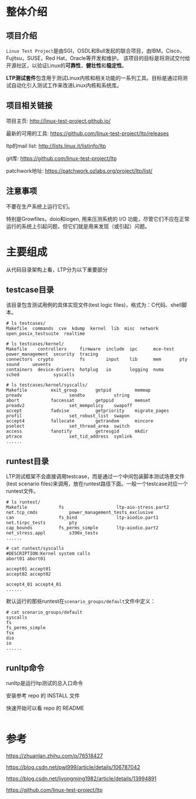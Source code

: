 
# 整体介绍

## 项目介绍

`Linux Test Project`是由SGI，OSDL和Bull发起的联合项目，由IBM，Cisco，Fujitsu，SUSE，Red Hat，Oracle等开发和维护。 该项目的目标是将测试交付给开源社区，以验证Linux的**可靠性**，**健壮性**和**稳定性**。

**LTP测试套件**包含用于测试Linux内核和相关功能的一系列工具。目标是通过将测试自动化引入测试工作来改进Linux内核和系统库。

## 项目相关链接

项目主页: http://linux-test-project.github.io/

最新的可用的工具: https://github.com/linux-test-project/ltp/releases

ltp的mail list: http://lists.linux.it/listinfo/ltp

git库: https://github.com/linux-test-project/ltp

patchwork地址: https://patchwork.ozlabs.org/project/ltp/list/

## 注意事项

不要在生产系统上运行它们。 

特别是Growfiles，doio和iogen, 用来压测系统的 I/O 功能，尽管它们不应在正常运行的系统上引起问题，但它们就是用来发现（或引起）问题。



# 主要组成

从代码目录架构上看，LTP分为以下重要部分

## testcase目录

该目录包含测试用例的具体实现文件(test logic files)，格式为：C代码、shell脚本。

```
# ls testcases/
Makefile  commands  cve  kdump  kernel  lib  misc  network  open_posix_testsuite  realtime

# ls testcases/kernel/
Makefile    controllers     firmware  include  ipc      mce-test  power_management  security  tracing
connectors  crypto          fs        input    lib      mem       pty               sound     uevents
containers  device-drivers  hotplug   io       logging  numa      sched             syscalls

# ls testcases/kernel/syscalls/
Makefile         exit_group       getpid         memmap             preadv                  sendto           string
abort            faccessat        getppid        memset             preadv2                 set_mempolicy    swapoff
accept           fadvise          getpriority    migrate_pages      profil                  set_robust_list  swapon
accept4          fallocate        getrandom      mincore            pselect                 set_thread_area  switch
access           fanotify         getresgid      mkdir              ptrace                  set_tid_address  symlink
......
```

## runtest目录

LTP测试框架不会直接调用testcase，而是通过一个中间包装脚本测试场景文件(test scenario files)来调用，放在runtest路径下面。一般一个testcase对应一个runtest文件。

```
# ls runtest/
Makefile            fs                    ltp-aio-stress.part2  net.tcp_cmds            power_management_tests_exclusive
can                 fs_bind               ltp-aiodio.part1      net.tirpc_tests         pty
cap_bounds          fs_perms_simple       ltp-aiodio.part2      net_stress.appl         s390x_tests
......

# cat runtest/syscalls
#DESCRIPTION:Kernel system calls
abort01 abort01

accept01 accept01
accept02 accept02

accept4_01 accept4_01
......
```

默认运行的那些runtest在`scenario_groups/default`文件中定义：

```
# cat scenario_groups/default
syscalls
fs
fs_perms_simple
fsx
dio
io
......
```

## runltp命令

runltp是运行ltp测试的总入口命令

安装参考 repo 的 INSTALL 文件

快速开始可以看 repo 的 README

```

```


# 参考

https://zhuanlan.zhihu.com/p/76518427

https://blog.csdn.net/pwl999/article/details/106787042

https://blog.csdn.net/liyongming1982/article/details/13994891

https://github.com/linux-test-project/ltp